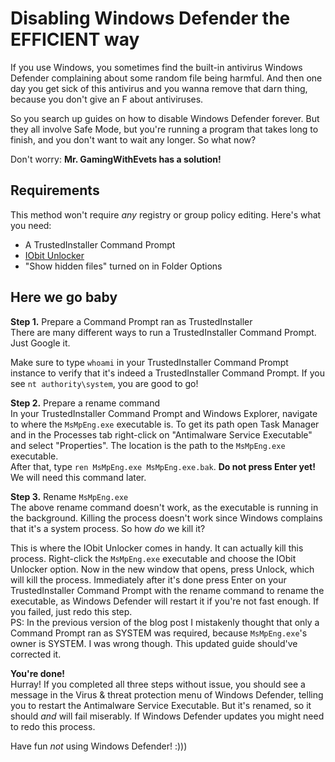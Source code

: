# Disabling Windows Defender the EFFICIENT way
If you use Windows, you sometimes find the built-in antivirus Windows Defender complaining about some random file being harmful. And then one day you get sick of this antivirus and you wanna remove that darn thing, because you don't give an F about antiviruses.

So you search up guides on how to disable Windows Defender forever. But they all involve Safe Mode, but you're running a program that takes long to finish, and you don't want to wait any longer. So what now?

Don't worry: **Mr. GamingWithEvets has a solution!**

## Requirements
This method won't require *any* registry or group policy editing. Here's what you need:
- A TrustedInstaller Command Prompt
- [IObit Unlocker](https://cdn.iobit.com/dl/unlocker-setup.exe)
- "Show hidden files" turned on in Folder Options

## Here we go baby
**Step 1.** Prepare a Command Prompt ran as TrustedInstaller  
There are many different ways to run a TrustedInstaller Command Prompt. Just Google it.

Make sure to type `whoami` in your TrustedInstaller Command Prompt instance to verify that it's indeed a TrustedInstaller Command Prompt. If you see `nt authority\system`, you are good to go!

**Step 2.** Prepare a rename command  
In your TrustedInstaller Command Prompt and Windows Explorer, navigate to where the `MsMpEng.exe` executable is. To get its path open Task Manager and in the Processes tab right-click on "Antimalware Service Executable" and select "Properties". The location is the path to the `MsMpEng.exe` executable.  
After that, type `ren MsMpEng.exe MsMpEng.exe.bak`. **Do not press Enter yet!** We will need this command later.

**Step 3.** Rename `MsMpEng.exe`  
The above rename command doesn't work, as the executable is running in the background. Killing the process doesn't work since Windows complains that it's a system process. So how *do* we kill it?

This is where the IObit Unlocker comes in handy. It can actually kill this process. Right-click the `MsMpEng.exe` executable and choose the IObit Unlocker option. Now in the new window that opens, press Unlock, which will kill the process. Immediately after it's done press Enter on your TrustedInstaller Command Prompt with the rename command to rename the executable, as Windows Defender will restart it if you're not fast enough. If you failed, just redo this step.  
PS: In the previous version of the blog post I mistakenly thought that only a Command Prompt ran as SYSTEM was required, because `MsMpEng.exe`'s owner is SYSTEM. I was wrong though. This updated guide should've corrected it.

**You're done!**  
Hurray! If you completed all three steps without issue, you should see a message in the Virus & threat protection menu of Windows Defender, telling you to restart the Antimalware Service Executable. But it's renamed, so it should *and* will fail miserably. If Windows Defender updates you might need to redo this process.

Have fun *not* using Windows Defender! :)))
